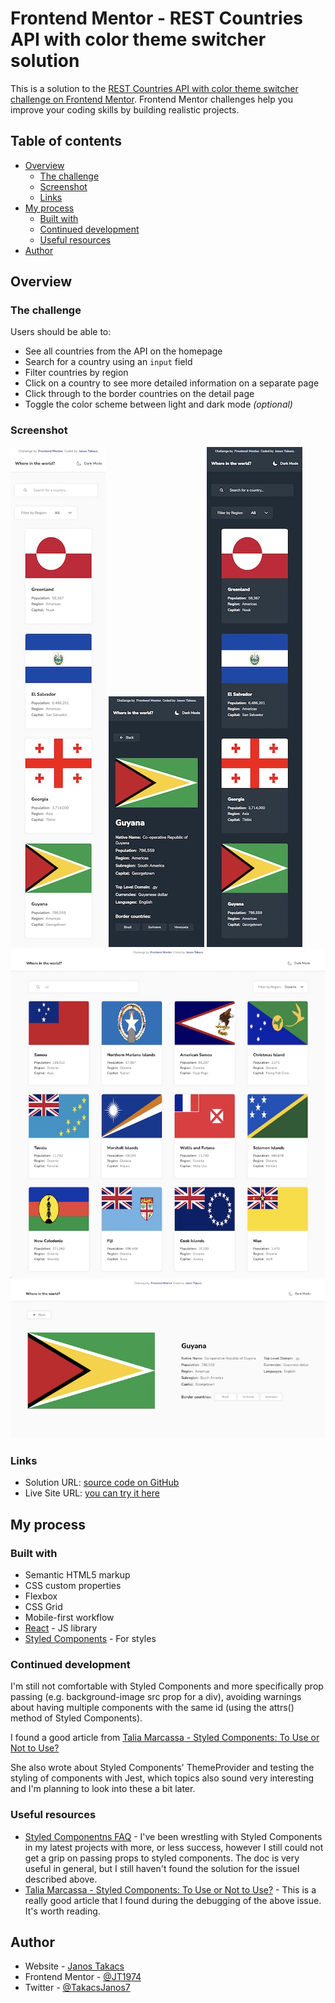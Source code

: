 # Frontend Mentor - REST Countries API with color theme switcher solution

This is a solution to the [REST Countries API with color theme switcher challenge on Frontend Mentor](https://www.frontendmentor.io/challenges/rest-countries-api-with-color-theme-switcher-5cacc469fec04111f7b848ca). Frontend Mentor challenges help you improve your coding skills by building realistic projects.

## Table of contents

-   [Overview](#overview)
    -   [The challenge](#the-challenge)
    -   [Screenshot](#screenshot)
    -   [Links](#links)
-   [My process](#my-process)
    -   [Built with](#built-with)
    -   [Continued development](#continued-development)
    -   [Useful resources](#useful-resources)
-   [Author](#author)

## Overview

### The challenge

Users should be able to:

-   See all countries from the API on the homepage
-   Search for a country using an `input` field
-   Filter countries by region
-   Click on a country to see more detailed information on a separate page
-   Click through to the border countries on the detail page
-   Toggle the color scheme between light and dark mode _(optional)_

### Screenshot

![Light Theme - Mobile](./mobile.jpg) ![Details page - Mobile](./mobile-details.jpg) ![Dark theme - Mobile](./mobile-dark.jpg)
![Light Theme - Desktop](./desktop.jpg)
![Details page - Desktop](./desktop-details.jpg)

### Links

-   Solution URL: [source code on GitHub](https://github.com/JT1974/rest-countries)
-   Live Site URL: [you can try it here](https://jt1974.github.io/rest-countries/)

## My process

### Built with

-   Semantic HTML5 markup
-   CSS custom properties
-   Flexbox
-   CSS Grid
-   Mobile-first workflow
-   [React](https://reactjs.org/) - JS library
-   [Styled Components](https://styled-components.com/) - For styles

### Continued development

I'm still not comfortable with Styled Components and more specifically prop passing (e.g. background-image src prop for a div), avoiding warnings about having multiple components with the same id (using the attrs() method of Styled Components).

I found a good article from [Talia Marcassa - Styled Components: To Use or Not to Use?](https://medium.com/building-crowdriff/styled-components-to-use-or-not-to-use-a6bb4a7ffc21)

She also wrote about Styled Components' ThemeProvider and testing the styling of components with Jest, which topics also sound very interesting and I'm planning to look into these a bit later.

### Useful resources

-   [Styled Componentns FAQ](https://styled-components.com/docs/faqs#when-to-use-attrs) - I've been wrestling with Styled Components in my latest projects with more, or less success, however I still could not get a grip on passing props to styled components. The doc is very useful in general, but I still haven't found the solution for the issueI described above.
-   [Talia Marcassa - Styled Components: To Use or Not to Use?](https://medium.com/building-crowdriff/styled-components-to-use-or-not-to-use-a6bb4a7ffc21) - This is a really good article that I found during the debugging of the above issue. It's worth reading.

## Author

-   Website - [Janos Takacs](https://github.com/JT1974)
-   Frontend Mentor - [@JT1974](https://www.frontendmentor.io/profile/JT1974)
-   Twitter - [@TakacsJanos7](https://twitter.com/TakacsJanos7)

